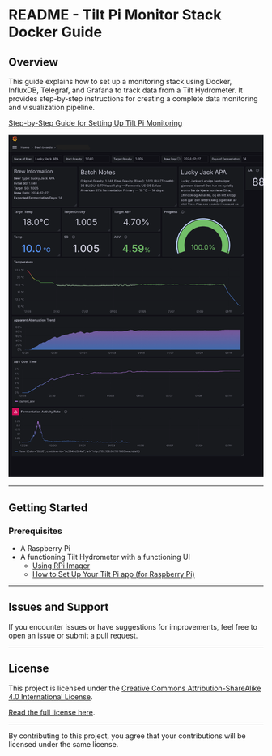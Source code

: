 # README - Tilt Pi Monitor Stack Docker Guide

## Overview
This guide explains how to set up a monitoring stack using Docker, InfluxDB, Telegraf, and Grafana to track data from a Tilt Hydrometer. It provides step-by-step instructions for creating a complete data monitoring and visualization pipeline.

[Step-by-Step Guide for Setting Up Tilt Pi Monitoring](tilt-pi-monitor-stack-docker-guide.md)


![Example Dashboard](/blog-post-images/img_8.png)

---

## Getting Started

### Prerequisites
- A Raspberry Pi
- A functioning Tilt Hydrometer with a functioning UI
    - [Using RPi Imager](https://www.youtube.com/watch?v=9xwI5jm2fsY)
    - [How to Set Up Your Tilt Pi app (for Raspberry Pi)](https://www.youtube.com/watch?v=lapJqK-IeiA)

---

## Issues and Support
If you encounter issues or have suggestions for improvements, feel free to open an issue or submit a pull request.

---

## License

This project is licensed under the [Creative Commons Attribution-ShareAlike 4.0 International License](LICENSE.md).


[Read the full license here](https://creativecommons.org/licenses/by-sa/4.0/).

---

By contributing to this project, you agree that your contributions will be licensed under the same license.

